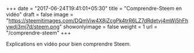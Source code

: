 +++
date = "2017-06-24T19:41:01+05:30"
title = "Comprendre-Steem en vidéo"
draft = false
image = "https://steemitimages.com/DQmViw4X8jZcgPk4trR6LZ7dRdetvj4mWj5hFhywdj3mj7d/steem.png"
showonlyimage = false
weight = 1
url = "/comprendre-steem"
+++

Explications en vidéo pour bien comprendre Steem.
<!--more-->
